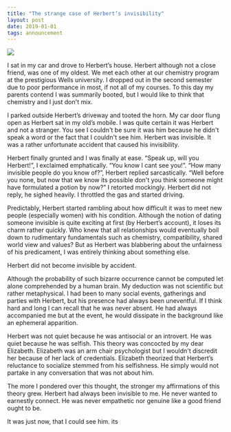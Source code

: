 ```yaml
---
title: "The strange case of Herbert’s invisibility"
layout: post
date: 2019-01-01
tags: announcement
---
```



![](https://cdn-images-1.medium.com/max/800/1*Wou1_lp2YlJPXDsUGv0m6w.jpeg)

I sat in my car and drove to Herbert’s house. Herbert although not a close
friend, was one of my oldest. We met each other at our chemistry program at the
prestigious Wells university. I dropped out in the second semester due to poor
performance in most, if not all of my courses. To this day my parents contend I
was summarily booted, but I would like to think that chemistry and I just don't
mix.

I parked outside Herbert’s driveway and tooted the horn. My car door flung open
as Herbert sat in my old’s mobile. I was quite certain it was Herbert and not a
stranger. You see I couldn't be sure it was him because he didn't speak a word
or the fact that I couldn't see him. Herbert was invisible. It was a rather
unfortunate accident that caused his invisibility.

Herbert finally grunted and I was finally at ease. “Speak up, will you
Herbert!”, I exclaimed emphatically. “You know I cant see you!”. “How many
invisible people do you know of?”, Herbert replied sarcastically. “Well before
you none, but now that we know its possible don't you think someone might
have formulated a potion by now?” I retorted mockingly. Herbert did not reply,
he sighed heavily. I throttled the gas and started driving.

Predictably, Herbert started rambling about how difficult it was to meet new
people (especially women) with his condition. Although the notion of dating
someone invisible is quite exciting at first (by Herbert’s account),
it loses its charm rather quickly. Who knew that all relationships would eventually
boil down to rudimentary fundamentals such as chemistry, compatibility, shared
world view and values? But as Herbert was blabbering about the unfairness of his
predicament, I was entirely thinking about something else.

Herbert did not become invisible by accident.

Although the probability of such bizarre occurrence cannot be computed let alone
comprehended by a human brain. My deduction was not scientific but rather
metaphysical. I had been to many social events, gatherings and parties with
Herbert, but his presence had always been uneventful. If I think hard and long I
can recall that he was never absent. He had always accompanied me but at the event,
he would dissipate in the background like an ephemeral apparition.

Herbert was not quiet because he was antisocial or an introvert. He was quiet
because he was selfish. This theory was concocted by my dear Elizabeth.
Elizabeth was an arm chair psychologist but I wouldn't discredit her because of
her lack of credentials. Elizabeth theorized that Herbert’s reluctance to
socialize stemmed from his selfishness. He simply would not partake in any
conversation that was not about him.

The more I pondered over this thought, the stronger my affirmations of this
theory grew. Herbert had always been invisible to me. He never wanted to
earnestly connect. He was never empathetic nor genuine like a good friend ought
to be.

It was just now, that I could see him.
its 
